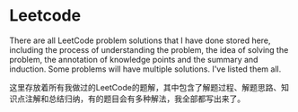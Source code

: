 # Leetcode

There are all LeetCode problem solutions that I have done stored here, including the process of understanding the problem, the idea of solving the problem, the annotation of knowledge points and the summary and induction. Some problems will have multiple solutions. I've listed them all.

这里存放着所有我做过的LeetCode的题解，其中包含了解题过程、解题思路、知识点注解和总结归纳，有的题目会有多种解法，我全部都写出来了。
